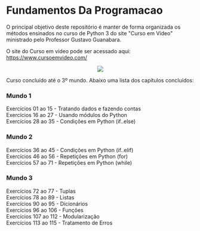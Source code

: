 
# Fundamentos Da Programacao

O principal objetivo deste repositório é manter de forma organizada os métodos ensinados no curso de Python 3 do site "Curso em Vídeo"  ministrado pelo Professor Gustavo Guanabara. 

O site do Curso em video pode ser acessado aqui: https://www.cursoemvideo.com/

<div align="center">
<img src="https://user-images.githubusercontent.com/94291995/151412390-46d21033-6315-47d5-bec8-0cb43832a6a3.png" />
</div>

Curso concluído até o 3º mundo. Abaixo uma lista dos capítulos concluídos:

### Mundo 1
Exercícios 01 ao 15 - Tratando dados e fazendo contas<br />
Exercícios 16 ao 27 - Usando módulos do Python<br />
Exercícios 28 ao 35 - Condições em Python (if..else)<br />
### Mundo 2
Exercícios 36 ao 45 - Condições em Python (if..elif)<br />
Exercícios 46 ao 56 - Repetições em Python (for)<br />
Exercícios 57 ao 71 - Repetições em Python (while)<br />
### Mundo 3
Exercícios 72 ao 77 - Tuplas<br />
Exercícios 78 ao 89 - Listas<br />
Exercícios 90 ao 95 - Dicionários<br />
Exercícios 96 ao 106 - Funções<br />
Exercícios 107 ao 112 - Modularização<br />
Exercícios 113 ao 115 - Tratamento de Erros<br />

